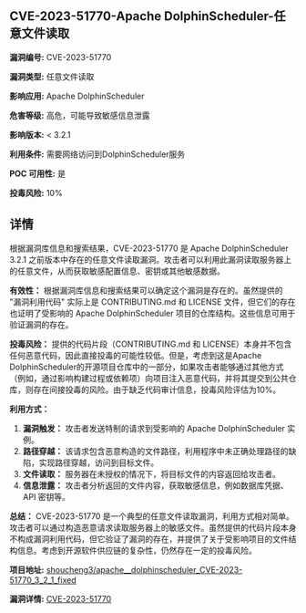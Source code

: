 ## CVE-2023-51770-Apache DolphinScheduler-任意文件读取

**漏洞编号:** CVE-2023-51770

**漏洞类型:** 任意文件读取

**影响应用:** Apache DolphinScheduler

**危害等级:** 高危，可能导致敏感信息泄露

**影响版本:** < 3.2.1

**利用条件:** 需要网络访问到DolphinScheduler服务

**POC 可用性:** 是

**投毒风险:** 10%

## 详情

根据漏洞库信息和搜索结果，CVE-2023-51770 是 Apache DolphinScheduler 3.2.1 之前版本中存在的任意文件读取漏洞。攻击者可以利用此漏洞读取服务器上的任意文件，从而获取敏感配置信息、密钥或其他敏感数据。

**有效性：** 根据漏洞库信息和搜索结果可以确定这个漏洞是存在的。虽然提供的 "漏洞利用代码" 实际上是 CONTRIBUTING.md 和 LICENSE 文件，但它们的存在也证明了受影响的 Apache DolphinScheduler 项目的仓库结构。这些信息可用于验证漏洞的存在。

**投毒风险：** 提供的代码片段（CONTRIBUTING.md 和 LICENSE）本身并不包含任何恶意代码，因此直接投毒的可能性较低。但是，考虑到这是Apache DolphinScheduler的开源项目仓库中的一部分，如果攻击者能够通过其他方式（例如，通过影响构建过程或依赖项）向项目注入恶意代码，并将其提交到公共仓库，则存在间接投毒的风险。由于缺乏代码审计信息，投毒风险评估为10%。

**利用方式：**
1.  **漏洞触发：** 攻击者发送特制的请求到受影响的 Apache DolphinScheduler 实例。
2.  **路径穿越：** 该请求包含恶意构造的文件路径，利用程序中未正确处理路径的缺陷，实现路径穿越，访问到目标文件。
3.  **文件读取：** 服务器在未授权的情况下，将目标文件的内容返回给攻击者。
4.  **信息泄露：** 攻击者分析返回的文件内容，获取敏感信息，例如数据库凭据、API 密钥等。

**总结：** CVE-2023-51770 是一个典型的任意文件读取漏洞，利用方式相对简单。攻击者可以通过构造恶意请求读取服务器上的敏感文件。虽然提供的代码片段本身不构成漏洞利用代码，但它验证了漏洞的存在，并提供了关于受影响项目的文件结构信息。考虑到开源软件供应链的复杂性，仍然存在一定的投毒风险。

**项目地址:** [shoucheng3/apache__dolphinscheduler_CVE-2023-51770_3_2_1_fixed](https://github.com/shoucheng3/apache__dolphinscheduler_CVE-2023-51770_3_2_1_fixed)

**漏洞详情:** [CVE-2023-51770](https://nvd.nist.gov/vuln/detail/CVE-2023-51770)